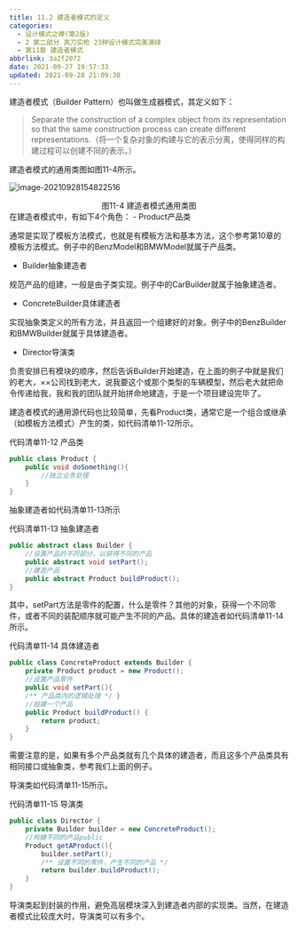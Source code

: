 ```yaml
---
title: 11.2 建造者模式的定义
categories: 
  - 设计模式之禅(第2版)
  - 2 第二部分 真刀实枪 23种设计模式完美演绎
  - 第11章 建造者模式
abbrlink: 3a2f2072
date: 2021-09-27 19:57:33
updated: 2021-09-28 21:09:38
---
```

建造者模式（Builder Pattern）也叫做生成器模式，其定义如下：

> Separate the construction of a complex object from its representation so that the same construction process can create different representations.（将一个复杂对象的构建与它的表示分离，使得同样的构建过程可以创建不同的表示。）

建造者模式的通用类图如图11-4所示。

![image-20210928154822516](https://gitee.com/XiaoLan223/images/raw/master/Blog/Sum/20210928154822.png)

<center>图11-4 建造者模式通用类图</center>
在建造者模式中，有如下4个角色：
- Product产品类

通常是实现了模板方法模式，也就是有模板方法和基本方法，这个参考第10章的模板方法模式。例子中的BenzModel和BMWModel就属于产品类。

- Builder抽象建造者

规范产品的组建，一般是由子类实现。例子中的CarBuilder就属于抽象建造者。

- ConcreteBuilder具体建造者

实现抽象类定义的所有方法，并且返回一个组建好的对象。例子中的BenzBuilder和BMWBuilder就属于具体建造者。

- Director导演类

负责安排已有模块的顺序，然后告诉Builder开始建造，在上面的例子中就是我们的老大，××公司找到老大，说我要这个或那个类型的车辆模型，然后老大就把命令传递给我，我和我的团队就开始拼命地建造，于是一个项目建设完毕了。

建造者模式的通用源代码也比较简单，先看Product类，通常它是一个组合或继承（如模板方法模式）产生的类，如代码清单11-12所示。

代码清单11-12 产品类
```java
public class Product {
    public void doSomething(){
        //独立业务处理
    }
}
```
抽象建造者如代码清单11-13所示

代码清单11-13 抽象建造者
```java
public abstract class Builder {
    //设置产品的不同部分，以获得不同的产品
    public abstract void setPart();
    //建造产品
    public abstract Product buildProduct();
}
```
其中，setPart方法是零件的配置，什么是零件？其他的对象，获得一个不同零件，或者不同的装配顺序就可能产生不同的产品。具体的建造者如代码清单11-14所示。

代码清单11-14 具体建造者
```java
public class ConcreteProduct extends Builder {
    private Product product = new Product();
    //设置产品零件
    public void setPart(){
    /** 产品类内的逻辑处理 */ }
    //组建一个产品
    public Product buildProduct() {
        return product;
    }
}
```
需要注意的是，如果有多个产品类就有几个具体的建造者，而且这多个产品类具有相同接口或抽象类，参考我们上面的例子。

导演类如代码清单11-15所示。

代码清单11-15 导演类
```java
public class Director {
    private Builder builder = new ConcreteProduct();
    //构建不同的产品public
    Product getAProduct(){
        builder.setPart();
        /** 设置不同的零件，产生不同的产品 */ 
        return builder.buildProduct();
    }
}
```
导演类起到封装的作用，避免高层模块深入到建造者内部的实现类。当然，在建造者模式比较庞大时，导演类可以有多个。
